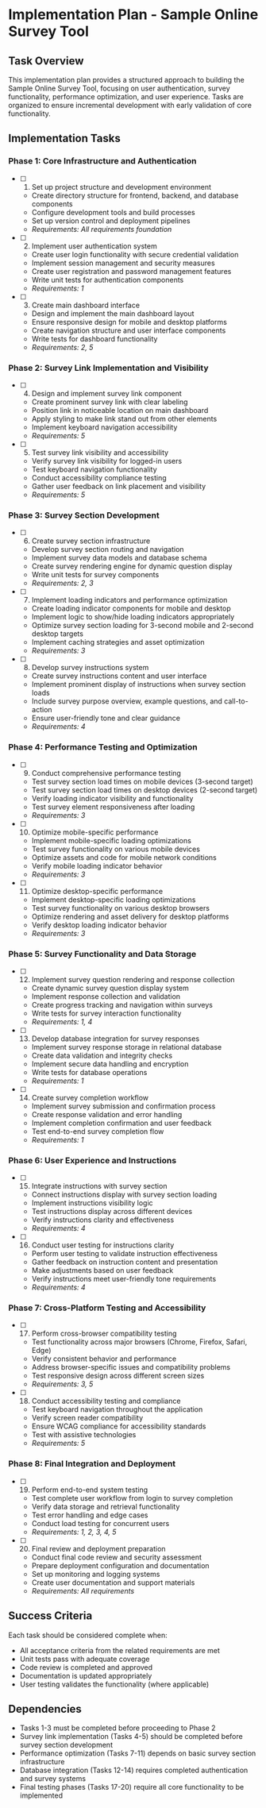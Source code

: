 # Implementation Plan - Sample Online Survey Tool

## Task Overview

This implementation plan provides a structured approach to building the Sample Online Survey Tool, focusing on user authentication, survey functionality, performance optimization, and user experience. Tasks are organized to ensure incremental development with early validation of core functionality.

## Implementation Tasks

### Phase 1: Core Infrastructure and Authentication

- [ ] 1. Set up project structure and development environment
  - Create directory structure for frontend, backend, and database components
  - Configure development tools and build processes
  - Set up version control and deployment pipelines
  - _Requirements: All requirements foundation_

- [ ] 2. Implement user authentication system
  - Create user login functionality with secure credential validation
  - Implement session management and security measures
  - Create user registration and password management features
  - Write unit tests for authentication components
  - _Requirements: 1_

- [ ] 3. Create main dashboard interface
  - Design and implement the main dashboard layout
  - Ensure responsive design for mobile and desktop platforms
  - Create navigation structure and user interface components
  - Write tests for dashboard functionality
  - _Requirements: 2, 5_

### Phase 2: Survey Link Implementation and Visibility

- [ ] 4. Design and implement survey link component
  - Create prominent survey link with clear labeling
  - Position link in noticeable location on main dashboard
  - Apply styling to make link stand out from other elements
  - Implement keyboard navigation accessibility
  - _Requirements: 5_

- [ ] 5. Test survey link visibility and accessibility
  - Verify survey link visibility for logged-in users
  - Test keyboard navigation functionality
  - Conduct accessibility compliance testing
  - Gather user feedback on link placement and visibility
  - _Requirements: 5_

### Phase 3: Survey Section Development

- [ ] 6. Create survey section infrastructure
  - Develop survey section routing and navigation
  - Implement survey data models and database schema
  - Create survey rendering engine for dynamic question display
  - Write unit tests for survey components
  - _Requirements: 2, 3_

- [ ] 7. Implement loading indicators and performance optimization
  - Create loading indicator components for mobile and desktop
  - Implement logic to show/hide loading indicators appropriately
  - Optimize survey section loading for 3-second mobile and 2-second desktop targets
  - Implement caching strategies and asset optimization
  - _Requirements: 3_

- [ ] 8. Develop survey instructions system
  - Create survey instructions content and user interface
  - Implement prominent display of instructions when survey section loads
  - Include survey purpose overview, example questions, and call-to-action
  - Ensure user-friendly tone and clear guidance
  - _Requirements: 4_

### Phase 4: Performance Testing and Optimization

- [ ] 9. Conduct comprehensive performance testing
  - Test survey section load times on mobile devices (3-second target)
  - Test survey section load times on desktop devices (2-second target)
  - Verify loading indicator visibility and functionality
  - Test survey element responsiveness after loading
  - _Requirements: 3_

- [ ] 10. Optimize mobile-specific performance
  - Implement mobile-specific loading optimizations
  - Test survey functionality on various mobile devices
  - Optimize assets and code for mobile network conditions
  - Verify mobile loading indicator behavior
  - _Requirements: 3_

- [ ] 11. Optimize desktop-specific performance
  - Implement desktop-specific loading optimizations
  - Test survey functionality on various desktop browsers
  - Optimize rendering and asset delivery for desktop platforms
  - Verify desktop loading indicator behavior
  - _Requirements: 3_

### Phase 5: Survey Functionality and Data Storage

- [ ] 12. Implement survey question rendering and response collection
  - Create dynamic survey question display system
  - Implement response collection and validation
  - Create progress tracking and navigation within surveys
  - Write tests for survey interaction functionality
  - _Requirements: 1, 4_

- [ ] 13. Develop database integration for survey responses
  - Implement survey response storage in relational database
  - Create data validation and integrity checks
  - Implement secure data handling and encryption
  - Write tests for database operations
  - _Requirements: 1_

- [ ] 14. Create survey completion workflow
  - Implement survey submission and confirmation process
  - Create response validation and error handling
  - Implement completion confirmation and user feedback
  - Test end-to-end survey completion flow
  - _Requirements: 1_

### Phase 6: User Experience and Instructions

- [ ] 15. Integrate instructions with survey section
  - Connect instructions display with survey section loading
  - Implement instructions visibility logic
  - Test instructions display across different devices
  - Verify instructions clarity and effectiveness
  - _Requirements: 4_

- [ ] 16. Conduct user testing for instructions clarity
  - Perform user testing to validate instruction effectiveness
  - Gather feedback on instruction content and presentation
  - Make adjustments based on user feedback
  - Verify instructions meet user-friendly tone requirements
  - _Requirements: 4_

### Phase 7: Cross-Platform Testing and Accessibility

- [ ] 17. Perform cross-browser compatibility testing
  - Test functionality across major browsers (Chrome, Firefox, Safari, Edge)
  - Verify consistent behavior and performance
  - Address browser-specific issues and compatibility problems
  - Test responsive design across different screen sizes
  - _Requirements: 3, 5_

- [ ] 18. Conduct accessibility testing and compliance
  - Test keyboard navigation throughout the application
  - Verify screen reader compatibility
  - Ensure WCAG compliance for accessibility standards
  - Test with assistive technologies
  - _Requirements: 5_

### Phase 8: Final Integration and Deployment

- [ ] 19. Perform end-to-end system testing
  - Test complete user workflow from login to survey completion
  - Verify data storage and retrieval functionality
  - Test error handling and edge cases
  - Conduct load testing for concurrent users
  - _Requirements: 1, 2, 3, 4, 5_

- [ ] 20. Final review and deployment preparation
  - Conduct final code review and security assessment
  - Prepare deployment configuration and documentation
  - Set up monitoring and logging systems
  - Create user documentation and support materials
  - _Requirements: All requirements_

## Success Criteria

Each task should be considered complete when:
- All acceptance criteria from the related requirements are met
- Unit tests pass with adequate coverage
- Code review is completed and approved
- Documentation is updated appropriately
- User testing validates the functionality (where applicable)

## Dependencies

- Tasks 1-3 must be completed before proceeding to Phase 2
- Survey link implementation (Tasks 4-5) should be completed before survey section development
- Performance optimization (Tasks 7-11) depends on basic survey section infrastructure
- Database integration (Tasks 12-14) requires completed authentication and survey systems
- Final testing phases (Tasks 17-20) require all core functionality to be implemented